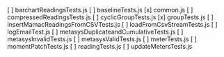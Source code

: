 [ ] barchartReadingsTests.js
[ ] baselineTests.js
[x] common.js
[ ] compressedReadingsTests.js
[ ] cyclicGroupTests.js
[x] groupTests.js
[ ] insertMamacReadingsFromCSVTests.js
[ ] loadFromCsvStreamTests.js
[ ] logEmailTest.js
[ ] metasysDuplicateandCumulativeTests.js
[ ] metasysInvalidTests.js
[ ] metasysValidTests.js
[ ] meterTests.js
[ ] momentPatchTests.js
[ ] readingTests.js
[ ] updateMetersTests.js
